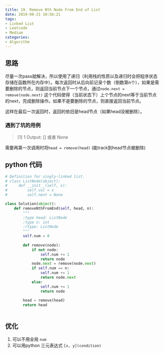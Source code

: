 ```yaml
---
title: 19. Remove Nth Node From End of List
date: 2019-08-21 10:56:21
tags: 
- Linked List
- Leetcode
- Medium
categories: 
- Algorithm
---
```



## 思路
尽量一次pass就解决，所以使用了递归（利用栈的性质以及递归时会把程序状态存储在函数所在内存中）。每次返回时从后向前记录个数（倒数第n个），如果是需要删除的节点，则返回当前节点下一个节点，通过`node.next = remove(node.next)` 这个代码使得（当前状态下）上个节点的next等于当前节点的next，完成删除操作。如果不是要删除的节点，则直接返回当前节点。

这样在最后一次返回时，返回的依旧是head节点（如果head没被删除）。

### 遇到了坑的用例
> [1]
> 1
> Output: [] 或者 None

需要再第一次调用时将`head = remove(head)` (能track到head节点被删除)

## python 代码

```python
# Definition for singly-linked list.
# class ListNode(object):
#     def __init__(self, x):
#         self.val = x
#         self.next = None

class Solution(object):
    def removeNthFromEnd(self, head, n):
        """
        :type head: ListNode
        :type n: int
        :rtype: ListNode
        """
        self.num = 0
        
        def remove(node):
            if not node:
                self.num += 1
                return node
            node.next = remove(node.next)
            if self.num == n:
                self.num += 1
                return node.next
            else:
                self.num += 1
                return node
            
        head = remove(head)
        return head
        
```

## 优化
1. 可以不用全局 `num`
2. 可以用python 三元表达式 `[x, y](condition)`
